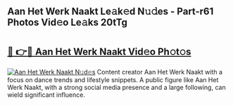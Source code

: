 ## Aan Het Werk Naakt Le𝚊k𝚎d N𝚞𝚍es - Part-r61 Photos Vid𝚎o Le𝚊ks 20tTg

# <h2><a href="http://fb3c128.evod.top/?m=Aan+Het+Werk+Naakt">🔗 👉🔴 Aan Het Werk Naakt Vid𝚎o Ph𝚘t𝚘s</a></h2>

[![Aan Het Werk Naakt N𝚞d𝚎s](https://i.imgur.com/8V9OHl7.gif)](http://fb3c128.evod.top/?m=Aan+Het+Werk+Naakt)
Content creator Aan Het Werk Naakt with a focus on dance trends and lifestyle snippets. A public figure like Aan Het Werk Naakt, with a strong social media presence and a large following, can wield significant influence. 

